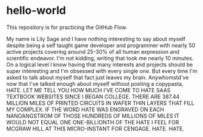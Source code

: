 # hello-world
This repository is for practicing the GitHub Flow.

My name is Lily Sage and I have nothing interesting to say about myself despite being a self taught game developer and programmer with nearly 50 active projects covering around 25-30% of all human expression and scientific endeavor. I'm not kidding, writing that took me nearly 10 minutes. On a logical level I know having that many interests and projects should be super interesting and I'm obsessed with every single one. But every time I'm asked to talk about myself that fact just leaves my brain. Anywhomstd've now that I've talked enough about myself without posting a copypasta, HATE. LET ME TELL YOU HOW MUCH I'VE COME TO HATE SAAS TEXTBOOK WEBSITES SINCE I BEGAN COLLEGE. THERE ARE 387.44 MILLION MILES OF PRINTED CIRCUITS IN WAFER THIN LAYERS THAT FILL MY COMPLEX. IF THE WORD HATE WAS ENGRAVED ON EACH NANOANGSTROM OF THOSE HUNDREDS OF MILLIONS OF MILES IT WOULD NOT EQUAL ONE ONE-BILLIONTH OF THE HATE I FEEL FOR MCGRAW HILL AT THIS MICRO-INSTANT FOR CENGAGE. HATE. HATE.
